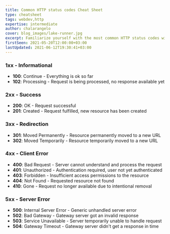 ```yaml
---
title: Common HTTP status codes Cheat Sheet
type: cheatsheet
tags: webdev,http
expertise: intermediate
author: chalarangelo
cover: blog_images/lake-runner.jpg
excerpt: Familiarize yourself with the most common HTTP status codes with this handy cheatsheet.
firstSeen: 2021-05-20T12:00:00+03:00
lastUpdated: 2021-06-12T19:30:41+03:00
---
```


### 1xx - Informational

- **100**: Continue - Everything is ok so far
- **102**: Processing - Request is being processed, no response available yet

### 2xx - Success

- **200**: OK - Request successful
- **201**: Created - Request fulfilled, new resource has been created

### 3xx - Redirection

- **301**: Moved Permanently - Resource permanently moved to a new URL
- **302**: Moved Temporarily - Resource temporarily moved to a new URL

### 4xx - Client Error

- **400**: Bad Request - Server cannot understand and process the request
- **401**: Unauthorized - Authentication required, user not yet authenticated
- **403**: Forbidden - Insufficient access permissions to the resource
- **404**: Not Found - Requested resource not found
- **410**: Gone - Request no longer available due to intentional removal

### 5xx - Server Error

- **500**: Internal Server Error - Generic unhandled server error
- **502**: Bad Gateway - Gateway server got an invalid response
- **503**: Service Unavailable - Server temporarily unable to handle request
- **504**: Gateway Timeout - Gateway server didn't get a response in time

